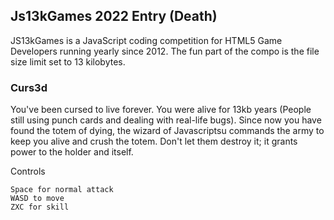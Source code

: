## Js13kGames 2022 Entry (Death)
JS13kGames is a JavaScript coding competition for HTML5 Game Developers running yearly since 2012. The fun part of the compo is the file size limit set to 13 kilobytes.

### Curs3d
You've been cursed to live forever. You were alive for 13kb years (People still using punch cards and dealing with real-life bugs). Since now you have found the totem of dying, the wizard of Javascriptsu commands the army to keep you alive and crush the totem.
Don't let them destroy it; it grants power to the holder and itself.

Controls
```
Space for normal attack
WASD to move
ZXC for skill
```
